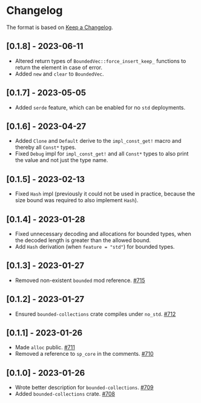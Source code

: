 # Changelog

The format is based on [Keep a Changelog].

[Keep a Changelog]: http://keepachangelog.com/en/1.0.0/

## [0.1.8] - 2023-06-11
- Altered return types of `BoundedVec::force_insert_keep_` functions to return the element in case of error.
- Added `new` and `clear` to `BoundedVec`.

## [0.1.7] - 2023-05-05
- Added `serde` feature, which can be enabled for no `std` deployments.

## [0.1.6] - 2023-04-27
- Added `Clone` and `Default` derive to the `impl_const_get!` macro and thereby all `Const*` types.
- Fixed `Debug` impl for `impl_const_get!` and all `Const*` types to also print the value and not just the type name.

## [0.1.5] - 2023-02-13
- Fixed `Hash` impl (previously it could not be used in practice, because the size bound was required to also implement `Hash`).

## [0.1.4] - 2023-01-28
- Fixed unnecessary decoding and allocations for bounded types, when the decoded length is greater than the allowed bound.
- Add `Hash` derivation (when `feature = "std"`) for bounded types.

## [0.1.3] - 2023-01-27
- Removed non-existent `bounded` mod reference. [#715](https://github.com/paritytech/parity-common/pull/715)

## [0.1.2] - 2023-01-27
- Ensured `bounded-collections` crate compiles under `no_std`. [#712](https://github.com/paritytech/parity-common/pull/712)

## [0.1.1] - 2023-01-26
- Made `alloc` public. [#711](https://github.com/paritytech/parity-common/pull/711)
- Removed a reference to `sp_core` in the comments. [#710](https://github.com/paritytech/parity-common/pull/710)

## [0.1.0] - 2023-01-26
- Wrote better description for `bounded-collections`. [#709](https://github.com/paritytech/parity-common/pull/709)
- Added `bounded-collections` crate. [#708](https://github.com/paritytech/parity-common/pull/708)
